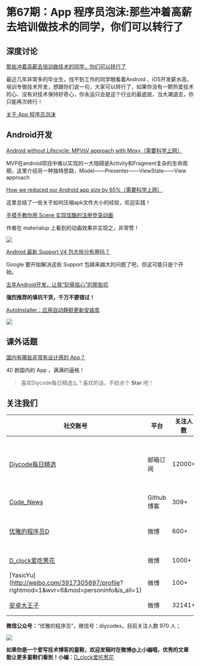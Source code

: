 # 第67期：App 程序员泡沫:那些冲着高薪去培训做技术的同学，你们可以转行了

## 深度讨论

[那些冲着高薪去培训做技术的同学，你们可以转行了](http://www.diycode.cc/topics/255)

最近几年非常多的毕业生，找不到工作的同学眼看着Android 、iOS开发薪水高，培训专做技术开发，想跟你们说一句，大家可以转行了，如果你没有一颗热爱技术的心、没有对技术保持好奇心，你永运只会是这个行业的最底层，当大潮退去，你只能再次转行！

[关于 App 程序员泡沫 ](http://www.diycode.cc/news/950)

## Android开发

[Android without Lifecycle: MPVsV approach with Moxy（需要科学上网）](https://medium.com/@xanderblinov/android-without-lifecycle-mpvsv-approach-with-moxy-6a3ae33521e#.s2xz3eeuj)

MVP在android项目中难以实现的一大阻碍是Activity和Fragment复杂的生命周期，这里介绍另一种独特思路，Model——Presenter——ViewState——View approach

[How we reduced our Android app size by 65%（需要科学上网）](https://medium.com/pregbuddy-engineering/how-we-reduced-our-android-app-size-by-65-54b17ae9a3c6#.dglpba8ah)

这里总结了一些关于如何压缩apk文件大小的经验，欢迎实践！

[手摸手教你用 Scene 实现炫酷的注册登录动画](http://www.diycode.cc/topics/257)

作者在 materialup 上看到的动画效果并实现之，非常赞！

![](https://raw.githubusercontent.com/jeasonwong/signuptransition/master/screenshots/scene.gif)

[Android 最新 Support V4 包大拆分有用吗？](http://mp.weixin.qq.com/s?__biz=MzAxNjI3MDkzOQ==&mid=2654472617&idx=1&sn=f8a61e2232c40329d83b05e94d5a7159&scene=1&srcid=0819iVSAfWBlPGykS593zyRi#wechat_redirect)

Google 要开始解决这些 Support 包越来越大的问题了吧，但这可能只是个开始。

[五年Android开发，让我“刻骨铭心”的那些坑](http://mp.weixin.qq.com/s?__biz=MzIwNjQ1NzQxNA==&mid=2247483658&idx=1&sn=451a063ef5bf3f3689e5af6153762fcd&scene=1&srcid=081912jNN9TJLf5BeZgdjTvl#rd)

**强烈推荐的填坑干货，千万不要错过！**

[AutoInstaller：应用自动静默更新安装库](https://github.com/a-voyager/AutoInstaller)

![](https://github.com/a-voyager/AutoInstaller/raw/master/imgs/GIF.gif)

## 课外话题

[国内有哪些非常有设计感的 App？](http://mp.weixin.qq.com/s?__biz=MjM5OTI4MDQwOA==&mid=2651169502&idx=2&sn=f2766aabef65eb89afcae5df8545b7a4&scene=1&srcid=0819GYhSIWiD1uSr1AxUgtiq#rd)

40 款国内的 App ，满满的逼格！

> 喜欢Diycode每日精选么？喜欢的话，不妨点个 **Star** 吧！

## 关注我们

| 社交账号  |  平台  | 关注人数 | 说明 |
| -------- | -------- | -------- | -------- |
| [Diycode每日精选](http://list.qq.com/cgi-bin/qf_invite?id=d469993d2c888e971c0fbb2309c4d84256968386b126b967)|   邮箱订阅  | 12000+ | 每日分享一次Android、iOS、Swfit技术干货  |
| [Code_News](https://github.com/DiyCodes/code_news) |    Github博客  |309+ | 每日邮件推送列表  |
| [优雅的程序员D](http://weibo.com/u/5891258264) |   微博  | 600+ | 官方微博，每日分享开源信息  |
| [D_clock爱吃葱花](http://weibo.com/u/2480694892)  |   微博  | 1000+ | 日报发起人  |
|[YasicYu](http://weibo.com/3917305697/profile? rightmod=1&wvr=6&mod=personinfo&is_all=1)  |   微博  | 100+ | 日报发起人  |
|[安卓大王子](http://weibo.com/apkbus/)   |   微博  | 32141+ | 日报发起人  |



**微信公众号：**“优雅的程序员”，微信号：diycodes，目前关注人数 970 人；

![](http://upload-images.jianshu.io/upload_images/1846413-b42abfa70f909099.jpg?imageMogr2/auto-orient/strip%7CimageView2/2/w/1240)

**如果你是一个爱写技术博客的童鞋，欢迎发稿时在微博@上小编哦，优秀的文章能让更多童鞋们看到！小编：**[D_clock爱吃葱花](http://weibo.com/2480694892/profile?rightmod=1&wvr=6&mod=personinfo&is_all=1)
